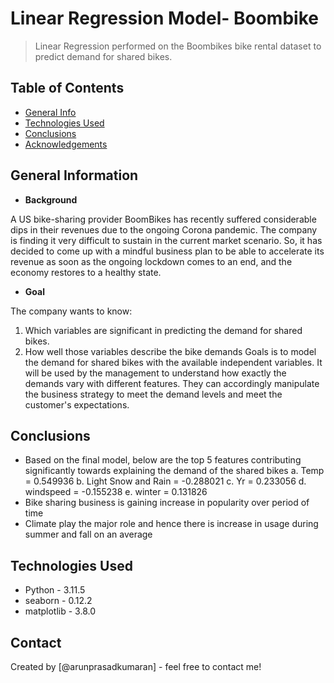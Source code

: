 # Linear Regression Model- Boombike
> Linear Regression performed on the Boombikes bike rental dataset to predict demand for shared bikes.


## Table of Contents
* [General Info](#general-information)
* [Technologies Used](#technologies-used)
* [Conclusions](#conclusions)
* [Acknowledgements](#acknowledgements)

## General Information
- **Background**
  
A US bike-sharing provider BoomBikes has recently suffered considerable dips in their revenues due to the ongoing Corona pandemic. The company is finding it very difficult to sustain in the current market scenario. So, it has decided to come up with a mindful business plan to be able to accelerate its revenue as soon as the ongoing lockdown comes to an end, and the economy restores to a healthy state. 

- **Goal**
  
The company wants to know:
1. Which variables are significant in predicting the demand for shared bikes.
2. How well those variables describe the bike demands
Goals is to model the demand for shared bikes with the available independent variables. It will be used by the management to understand how exactly the demands vary with different features. They can accordingly manipulate the business strategy to meet the demand levels and meet the customer's expectations.

## Conclusions
- Based on the final model, below are the top 5 features contributing significantly towards explaining the demand of the shared bikes
a. Temp = 0.549936
b. Light Snow and Rain = -0.288021
c. Yr = 0.233056
d. windspeed  = -0.155238
e. winter     = 0.131826
- Bike sharing business is gaining increase in popularity over period of time
- Climate play the major role and hence there is increase in usage during summer and fall on an average

## Technologies Used
- Python - 3.11.5
- seaborn - 0.12.2
- matplotlib - 3.8.0

## Contact
Created by [@arunprasadkumaran] - feel free to contact me!
